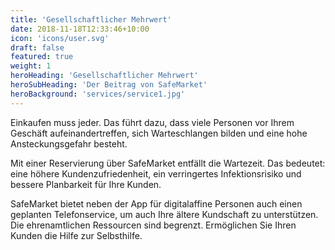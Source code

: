 ```yaml
---
title: 'Gesellschaftlicher Mehrwert'
date: 2018-11-18T12:33:46+10:00
icon: 'icons/user.svg'
draft: false
featured: true
weight: 1
heroHeading: 'Gesellschaftlicher Mehrwert'
heroSubHeading: 'Der Beitrag von SafeMarket'
heroBackground: 'services/service1.jpg'
---
```


Einkaufen muss jeder. Das führt dazu, dass viele Personen vor Ihrem Geschäft aufeinandertreffen, sich Warteschlangen bilden und eine hohe Ansteckungsgefahr besteht.

Mit einer Reservierung über SafeMarket entfällt die Wartezeit. Das bedeutet: eine höhere Kundenzufriedenheit, ein verringertes Infektionsrisiko und bessere Planbarkeit für Ihre Kunden.

SafeMarket bietet neben der App für digitalaffine Personen auch einen geplanten Telefonservice, um auch Ihre ältere Kundschaft zu unterstützen.
Die ehrenamtlichen Ressourcen sind begrenzt.
Ermöglichen Sie Ihren Kunden die Hilfe zur Selbsthilfe.